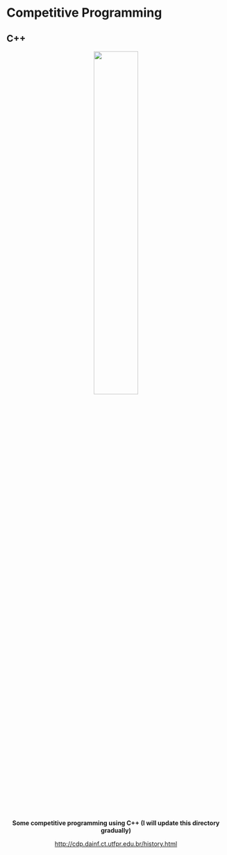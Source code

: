 # Competitive Programming

## C++

<div style="display: inline_block" align="center">
<img align="center" width="45%" src="https://www.codingninjas.com/blog/wp-content/uploads/2020/11/Blog-34.png">
  
**Some competitive programming using C++ (I will update this directory gradually)**

  
  http://cdp.dainf.ct.utfpr.edu.br/history.html
